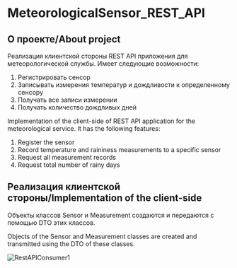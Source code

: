 # MeteorologicalSensor_REST_API

<!-- ABOUT THE PROJECT -->
## О проекте/About project

  Реализация клиентской стороны REST API приложения для метеорологической службы. 
  Имеет следующие возможности:
  1. Регистрировать сенсор
  2. Записывать измерения температур и дождливости к определенному сенсору
  3. Получать все записи измерении
  4. Получать количество дождливых дней

  Implementation of the client-side of REST API application for the meteorological service. 
  It has the following features:
  1. Register the sensor
  2. Record temperature and raininess measurements to a specific sensor
  3. Request all measurement records
  4. Request total number of rainy days

## Реализация клиентской стороны/Implementation of the client-side
  Объекты классов Sensor и Measurement создаются и передаются с помощью DTO этих классов.
  
  Objects of the Sensor and Measurement classes are created and transmitted using the DTO of these classes.

![RestAPIConsumer1](https://user-images.githubusercontent.com/114854020/215165179-0789a0ea-9677-4b17-8742-c9959d8dd2cd.gif)
